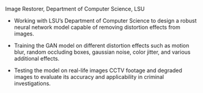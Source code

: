 Image Restorer, Department of Computer Science, LSU

- Working with LSU’s Department of Computer Science to design a robust neural network model capable of removing distortion effects from images.

- Training the GAN model on different distortion effects such as motion blur, random occluding boxes, gaussian noise, color jitter, and various additional effects.

- Testing the model on real-life images CCTV footage and degraded images to evaluate its accuracy and applicability in criminal investigations.
